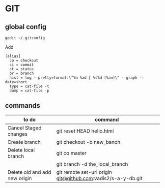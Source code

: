 # GIT
## global config
```
gedit ~/.gitconfig
```
Add
```
[alias]
  co = checkout
  ci = commit
  st = status
  br = branch
  hist = log --pretty=format:\"%h %ad | %s%d [%an]\" --graph --date=short
  type = cat-file -t
  dump = cat-file -p
```
## commands

|to do                 |command                  |
|----------------------|-------------------------|
|Cancel Staged changes |git reset HEAD hello.html|
|Create branch         |git checkout -b new_banch|
|Delete local branch   |git co master           |
|                      |git branch -d the_local_branch|
|Delete old and add new origin |git remote set-url origin git@github.com:vadis2/s-a-y-db.git|